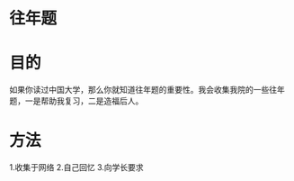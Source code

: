 往年题
===

# 目的
  如果你读过中国大学，那么你就知道往年题的重要性。我会收集我院的一些往年题，一是帮助我复习，二是造福后人。

# 方法
   1.收集于网络
   2.自己回忆
   3.向学长要求
